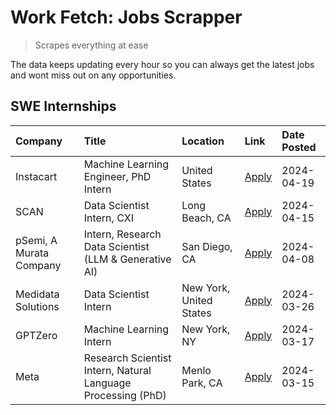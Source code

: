# Work Fetch: Jobs Scrapper
> Scrapes everything at ease

The data keeps updating every hour so you can always get the latest jobs and wont miss out on any opportunities.

## SWE Internships
<!--START_SECTION:workfetch-->
| Company                 | Title                                                        | Location                | Link                                                                                                                                                                                                                                                                       | Date Posted   |
|:------------------------|:-------------------------------------------------------------|:------------------------|:---------------------------------------------------------------------------------------------------------------------------------------------------------------------------------------------------------------------------------------------------------------------------|:--------------|
| Instacart               | Machine Learning Engineer, PhD Intern                        | United States           | [Apply](https://www.linkedin.com/jobs/view/machine-learning-engineer-phd-intern-at-instacart-3901991739?position=3&pageNum=0&refId=4KhoJ9xcjPEekWpImXxgwA%3D%3D&trackingId=kKD%2FEJDYBELHEFUaNrSbdg%3D%3D&trk=public_jobs_jserp-result_search-card)                        | 2024-04-19    |
| SCAN                    | Data Scientist Intern, CXI                                   | Long Beach, CA          | [Apply](https://www.linkedin.com/jobs/view/data-scientist-intern-cxi-at-scan-3899690492?position=8&pageNum=0&refId=4KhoJ9xcjPEekWpImXxgwA%3D%3D&trackingId=C6tqKxuThE4e%2FoFb2SLjKg%3D%3D&trk=public_jobs_jserp-result_search-card)                                        | 2024-04-15    |
| pSemi, A Murata Company | Intern, Research Data Scientist (LLM & Generative AI)        | San Diego, CA           | [Apply](https://www.linkedin.com/jobs/view/intern-research-data-scientist-llm-generative-ai-at-psemi-a-murata-company-3887074168?position=4&pageNum=0&refId=4KhoJ9xcjPEekWpImXxgwA%3D%3D&trackingId=ZWIHdOdTz8HBuXhupg1iYw%3D%3D&trk=public_jobs_jserp-result_search-card) | 2024-04-08    |
| Medidata Solutions      | Data Scientist Intern                                        | New York, United States | [Apply](https://www.linkedin.com/jobs/view/data-scientist-intern-at-medidata-solutions-3810253704?position=2&pageNum=0&refId=4KhoJ9xcjPEekWpImXxgwA%3D%3D&trackingId=3qd02IRvnhgqGBKhBMAiMg%3D%3D&trk=public_jobs_jserp-result_search-card)                                | 2024-03-26    |
| GPTZero                 | Machine Learning Intern                                      | New York, NY            | [Apply](https://www.linkedin.com/jobs/view/machine-learning-intern-at-gptzero-3860723963?position=7&pageNum=0&refId=4KhoJ9xcjPEekWpImXxgwA%3D%3D&trackingId=UOsgVmaD7oiu1%2BeujNB7qQ%3D%3D&trk=public_jobs_jserp-result_search-card)                                       | 2024-03-17    |
| Meta                    | Research Scientist Intern, Natural Language Processing (PhD) | Menlo Park, CA          | [Apply](https://www.linkedin.com/jobs/view/research-scientist-intern-natural-language-processing-phd-at-meta-3858718375?position=9&pageNum=0&refId=4KhoJ9xcjPEekWpImXxgwA%3D%3D&trackingId=Dxo%2Buwc0aBcThLU3WEWWUw%3D%3D&trk=public_jobs_jserp-result_search-card)        | 2024-03-15    |
<!--END_SECTION:workfetch-->
